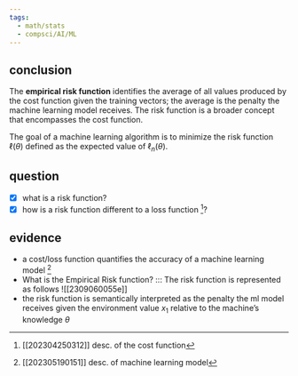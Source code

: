 ```yaml
---
tags:
  - math/stats
  - compsci/AI/ML
---
```

## conclusion
The **empirical risk function** identifies the average of all values produced by the cost function given the training vectors; the average is the penalty the machine learning model receives. The risk function is a broader concept that encompasses the cost function. <!--SR:!2023-09-18,4,270-->

The goal of a machine learning algorithm is to minimize the risk function $\ell(\theta)$ defined as the expected value of $\ell_n(\theta)$.

## question
- [x] what is a risk function?
- [x] how is a risk function different to a loss function [^1]?

## evidence
- a cost/loss function quantifies the accuracy of a machine learning model [^2] 
- What is the Empirical Risk function? ::: The risk function is represented as follows ![[2309060055e]]
- the risk function is semantically interpreted as the penalty the ml model receives given the environment value $x_1$ relative to the machine’s knowledge $\theta$

[^1]: [[202304250312]] desc. of the cost function
[^2]: [[202305190151]] desc. of machine learning model